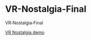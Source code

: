 # VR-Nostalgia-Final
VR‑Nostalgia‑Final

[VR Nostalgia demo](https://media1.giphy.com/media/v1.Y2lkPTc5MGI3NjExdGVwcXdnNmZ2NTRzaHRlMGJxeGRjMDgzcGM1ajhuaGN0eWZpY2VzaCZlcD12MV9pbnRlcm5hbF9naWZfYnlfaWQmY3Q9Zw/AdyjRAR4MwtCQMcuV9/giphy.gif)

